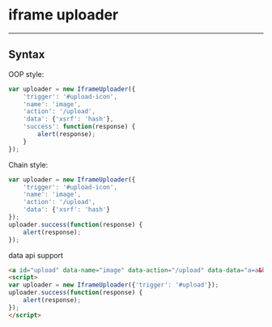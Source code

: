 # iframe uploader

---------

## Syntax

OOP style:

```javascript
var uploader = new IframeUploader({
    'trigger': '#upload-icon',
    'name': 'image',
    'action': '/upload',
    'data': {'xsrf': 'hash'},
    'success': function(response) {
        alert(response);
    }
});
```

Chain style:

```javascript
var uploader = new IframeUploader({
    'trigger': '#upload-icon',
    'name': 'image',
    'action': '/upload',
    'data': {'xsrf': 'hash'}
});
uploader.success(function(response) {
    alert(response);
});
```

data api support
```html
<a id="upload" data-name="image" data-action="/upload" data-data="a=a&b=b">Upload</a>
<script>
var uploader = new IframeUploader({'trigger': '#upload'});
uploader.success(function(response) {
    alert(response);
});
</script>
```
